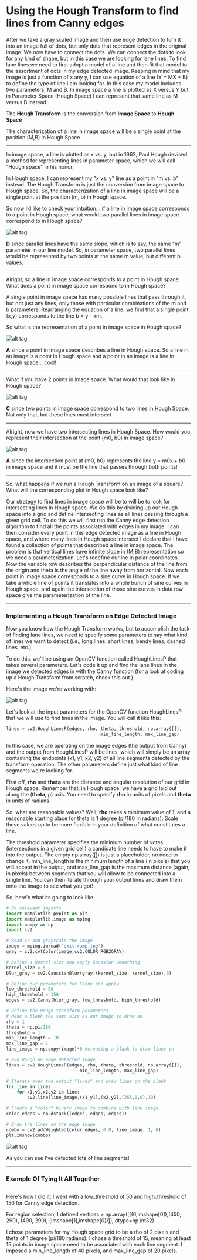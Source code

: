 # Using the Hough Transform to find lines from Canny edges

After we take a gray scaled image and then use edge detection to turn it into an image full of dots, but only dots that represent edges in the original image. We now have to connect the dots. We can connect the dots to look for any kind of shape, but in this case we are looking for lane lines. To find lane lines we need to first adopt a model of a line and then fit that model to the assortment of dots in my edge detected image. Keeping in mind that my image is just a function of x any y, I can use equation of a line (Y = MX + B) to define the type of line I am looking for. In this case my model includes two parameters, M and B. In image space a line is plotted as X versus Y but in Parameter Space (Hough Space) I can represent that same line as M versus B instead. 

The **Hough Transform** is the conversion from **Image Space** to **Hough Space**

The characterization of a line in image space will be a single point at the position (M,B) in Hough Space

***

In image space, a line is plotted as x vs. y, but in 1962, Paul Hough devised a method for representing lines in parameter space, which we will call “Hough space” in his honor.

In Hough space, I can represent my "x vs. y" line as a point in "m vs. b" instead. The Hough Transform is just the conversion from image space to Hough space. So, the characterization of a line in image space will be a single point at the position (m, b) in Hough space.

So now I’d like to check your intuition… if a line in image space corresponds to a point in Hough space, what would two parallel lines in image space correspond to in Hough space?

![alt tag](https://github.com/CodyNicholson/Self-Driving_Car_Nanodegree/blob/master/2_Finding_Lane_Lines/houghQ1.png?raw=true)

**D** since parallel lines have the same slope, which is to say, the same “m” parameter in our line model. So, in parameter space, two parallel lines would be represented by two points at the same m value, but different b values.

***

Alright, so a line in image space corresponds to a point in Hough space. What does a point in image space correspond to in Hough space?

A single point in image space has many possible lines that pass through it, but not just any lines, only those with particular combinations of the m and b parameters. Rearranging the equation of a line, we find that a single point (x,y) corresponds to the line b = y - xm.

So what is the representation of a point in image space in Hough space?

![alt tag](https://github.com/CodyNicholson/Self-Driving_Car_Nanodegree/blob/master/2_Finding_Lane_Lines/houghQ2.png?raw=true)

**A** since a point in image space describes a line in Hough space. So a line in an image is a point in Hough space and a point in an image is a line in Hough space… cool!

***

What if you have 2 points in image space. What would that look like in Hough space?

![alt tag](https://github.com/CodyNicholson/Self-Driving_Car_Nanodegree/blob/master/2_Finding_Lane_Lines/houghQ3.png?raw=true)

**C** since two points in image space correspond to two lines in Hough Space. Not only that, but these lines must intersect

***

Alright, now we have two intersecting lines in Hough Space. How would you represent their intersection at the point (m0, b0) in image space?

![alt tag](https://github.com/CodyNicholson/Self-Driving_Car_Nanodegree/blob/master/2_Finding_Lane_Lines/houghQ4.png?raw=true)

**A** since the intersection point at (m0, b0) represents the line y = m0x + b0 in image space and it must be the line that passes through both points!

***

So, what happens if we run a Hough Transform on an image of a square? What will the corresponding plot in Hough space look like?

Our strategy to find lines in image space will be to will be to look for intersecting lines in Hough space. We do this by dividing up our Hough space into a grid and define intersecting lines as all lines passing through a given grid cell. To do this we will first run the Canny edge detection algorithm to find all the points associated with edges in my image. I can then consider every point in this edge detected image as a line in Hough space, and where many lines in Hough space intersect I declare that I have found a collection of points that described a line in image space. The problem is that vertical lines have infinite slope in (M,B) representation so we need a parameterization. Let's redefine our lne in polar coordinates. Now the variable row describes the perpendicular distance of the line from the origin and theta is the angle of the line away from horizontal. Now each point in image space corresponds to a sine curve in Hough space. If we take a whole line of points it translates into a whole bunch of sine curves in Hough space, and again the intersection of those sine curves in data row space give the parameterization of the line.

***

### Implementing a Hough Transform on Edge Detected Image

Now you know how the Hough Transform works, but to accomplish the task of finding lane lines, we need to specify some parameters to say what kind of lines we want to detect (i.e., long lines, short lines, bendy lines, dashed lines, etc.).

To do this, we'll be using an OpenCV function called HoughLinesP that takes several parameters. Let's code it up and find the lane lines in the image we detected edges in with the Canny function (for a look at coding up a Hough Transform from scratch, check this out.).

Here's the image we're working with:

![alt tag](https://github.com/CodyNicholson/Self-Driving_Car_Nanodegree/blob/master/2_Finding_Lane_Lines/houghEx1.jpg?raw=true)

Let's look at the input parameters for the OpenCV function HoughLinesP that we will use to find lines in the image. You will call it like this:

```python
lines = cv2.HoughLinesP(edges, rho, theta, threshold, np.array([]),
                                    min_line_length, max_line_gap)
```

In this case, we are operating on the image edges (the output from Canny) and the output from HoughLinesP will be lines, which will simply be an array containing the endpoints (x1, y1, x2, y2) of all line segments detected by the transform operation. The other parameters define just what kind of line segments we're looking for.

First off, **rho** and **theta** are the distance and angular resolution of our grid in Hough space. Remember that, in Hough space, we have a grid laid out along the (**theta**, ρ) axis. You need to specify **rho** in units of pixels and **theta** in units of radians.

So, what are reasonable values? Well, **rho** takes a minimum value of 1, and a reasonable starting place for theta is 1 degree (pi/180 in radians). Scale these values up to be more flexible in your definition of what constitutes a line.

The threshold parameter specifies the minimum number of votes (intersections in a given grid cell) a candidate line needs to have to make it into the output. The empty np.array([]) is just a placeholder, no need to change it. min_line_length is the minimum length of a line (in pixels) that you will accept in the output, and max_line_gap is the maximum distance (again, in pixels) between segments that you will allow to be connected into a single line. You can then iterate through your output lines and draw them onto the image to see what you got!

So, here's what its going to look like:

```python
# Do relevant imports
import matplotlib.pyplot as plt
import matplotlib.image as mpimg
import numpy as np
import cv2

# Read in and grayscale the image
image = mpimg.imread('exit-ramp.jpg')
gray = cv2.cvtColor(image,cv2.COLOR_RGB2GRAY)

# Define a kernel size and apply Gaussian smoothing
kernel_size = 5
blur_gray = cv2.GaussianBlur(gray,(kernel_size, kernel_size),0)

# Define our parameters for Canny and apply
low_threshold = 50
high_threshold = 150
edges = cv2.Canny(blur_gray, low_threshold, high_threshold)

# Define the Hough transform parameters
# Make a blank the same size as our image to draw on
rho = 1
theta = np.pi/180
threshold = 1
min_line_length = 10
max_line_gap = 1
line_image = np.copy(image)*0 #creating a blank to draw lines on

# Run Hough on edge detected image
lines = cv2.HoughLinesP(edges, rho, theta, threshold, np.array([]),
                            min_line_length, max_line_gap)

# Iterate over the output "lines" and draw lines on the blank
for line in lines:
    for x1,y1,x2,y2 in line:
        cv2.line(line_image,(x1,y1),(x2,y2),(255,0,0),10)

# Create a "color" binary image to combine with line image
color_edges = np.dstack((edges, edges, edges)) 

# Draw the lines on the edge image
combo = cv2.addWeighted(color_edges, 0.8, line_image, 1, 0) 
plt.imshow(combo)
```

![alt tag](https://github.com/CodyNicholson/Self-Driving_Car_Nanodegree/blob/master/2_Finding_Lane_Lines/houghEx2.jpg?raw=true)

As you can see I've detected lots of line segments!

***

### Example Of Tying It All Together

```python

```

Here's how I did it: I went with a low_threshold of 50 and high_threshold of 150 for Canny edge detection.

For region selection, I defined vertices = np.array([[(0,imshape[0]),(450, 290), (490, 290), (imshape[1],imshape[0])]], dtype=np.int32)

I chose parameters for my Hough space grid to be a rho of 2 pixels and theta of 1 degree (pi/180 radians). I chose a threshold of 15, meaning at least 15 points in image space need to be associated with each line segment. I imposed a min_line_length of 40 pixels, and max_line_gap of 20 pixels.
